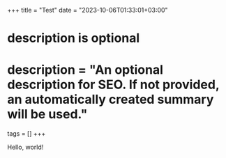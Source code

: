 +++
title = "Test"
date = "2023-10-06T01:33:01+03:00"

#
# description is optional
#
# description = "An optional description for SEO. If not provided, an automatically created summary will be used."

tags = []
+++

Hello, world!
